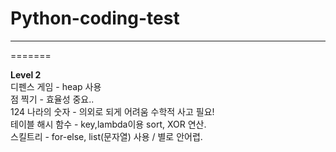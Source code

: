 # Python-coding-test
---
=======

**Level 2**   
디펜스 게임 - heap 사용   
점 찍기 - 효율성 중요..  
124 나라의 숫자 - 의외로 되게 어려움 수학적 사고 필요!  
테이블 해시 함수 - key,lambda이용 sort, XOR 연산.  
스킬트리 - for-else, list(문자열) 사용 / 별로 안어렵.  
